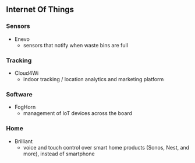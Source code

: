 ## Internet Of Things

### Sensors
* Enevo 
	* sensors that notify when waste bins are full


### Tracking
* Cloud4Wi
	* indoor tracking / location analytics and marketing platform


### Software
* FogHorn
	* management of IoT devices across the board


### Home
* Brilliant
	* voice and touch control over smart home products (Sonos, Nest, and more), instead of smartphone
